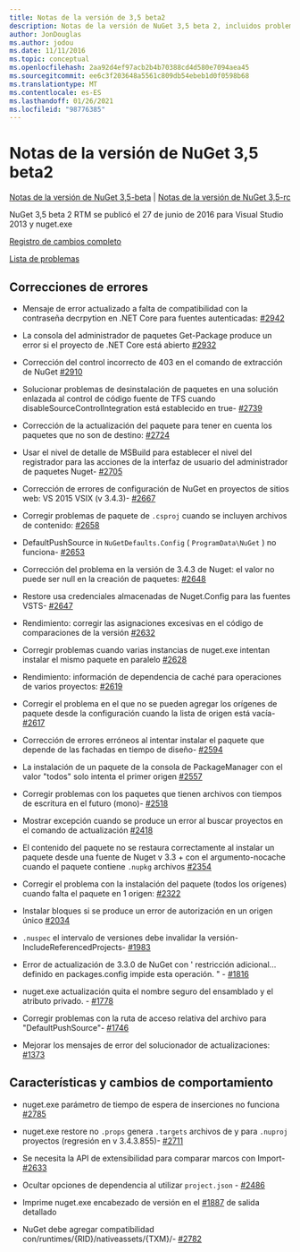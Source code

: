 ```yaml
---
title: Notas de la versión de 3,5 beta2
description: Notas de la versión de NuGet 3,5 beta 2, incluidos problemas conocidos, correcciones de errores, características agregadas y DCR.
author: JonDouglas
ms.author: jodou
ms.date: 11/11/2016
ms.topic: conceptual
ms.openlocfilehash: 2aa92d4ef97acb2b4b70388cd4d580e7094aea45
ms.sourcegitcommit: ee6c3f203648a5561c809db54ebeb1d0f0598b68
ms.translationtype: MT
ms.contentlocale: es-ES
ms.lasthandoff: 01/26/2021
ms.locfileid: "98776385"
---
```

# <a name="nuget-35-beta2-release-notes"></a>Notas de la versión de NuGet 3,5 beta2

[Notas de la versión de NuGet 3,5-beta](../release-notes/nuget-3.5-Beta.md)  |  [Notas de la versión de NuGet 3,5-rc](../release-notes/nuget-3.5-RC.md)

NuGet 3,5 beta 2 RTM se publicó el 27 de junio de 2016 para Visual Studio 2013 y nuget.exe

[Registro de cambios completo](https://github.com/NuGet/NuGet.Client/compare/release-3.5.0-beta...release-3.5.0-beta2)

[Lista de problemas](https://github.com/Nuget/Home/issues?q=is%3Aissue+milestone%3A%223.5+Beta2%22+is%3Aclosed)

## <a name="bug-fixes"></a>Correcciones de errores

* Mensaje de error actualizado a falta de compatibilidad con la contraseña decrpytion en .NET Core para fuentes autenticadas: [#2942](https://github.com/NuGet/Home/issues/2942)

* La consola del administrador de paquetes Get-Package produce un error si el proyecto de .NET Core está abierto [#2932](https://github.com/NuGet/Home/issues/2932)

* Corrección del control incorrecto de 403 en el comando de extracción de NuGet [#2910](https://github.com/NuGet/Home/issues/2910)

* Solucionar problemas de desinstalación de paquetes en una solución enlazada al control de código fuente de TFS cuando disableSourceControlIntegration está establecido en true- [#2739](https://github.com/NuGet/Home/issues/2739)

* Corrección de la actualización del paquete para tener en cuenta los paquetes que no son de destino: [#2724](https://github.com/NuGet/Home/issues/2724)

* Usar el nivel de detalle de MSBuild para establecer el nivel del registrador para las acciones de la interfaz de usuario del administrador de paquetes Nuget- [#2705](https://github.com/NuGet/Home/issues/2705)

* Corrección de errores de configuración de NuGet en proyectos de sitios web: VS 2015 VSIX (v 3.4.3)- [#2667](https://github.com/NuGet/Home/issues/2667)

* Corregir problemas de paquete de `.csproj` cuando se incluyen archivos de contenido: [#2658](https://github.com/NuGet/Home/issues/2658)

* DefaultPushSource in `NuGetDefaults.Config` ( `ProgramData\NuGet` ) no funciona- [#2653](https://github.com/NuGet/Home/issues/2653)

* Corrección del problema en la versión de 3.4.3 de Nuget: el valor no puede ser null en la creación de paquetes: [#2648](https://github.com/NuGet/Home/issues/2648)

* Restore usa credenciales almacenadas de Nuget.Config para las fuentes VSTS- [#2647](https://github.com/NuGet/Home/issues/2647)

* Rendimiento: corregir las asignaciones excesivas en el código de comparaciones de la versión [#2632](https://github.com/NuGet/Home/issues/2632)

* Corregir problemas cuando varias instancias de nuget.exe intentan instalar el mismo paquete en paralelo [#2628](https://github.com/NuGet/Home/issues/2628)

* Rendimiento: información de dependencia de caché para operaciones de varios proyectos: [#2619](https://github.com/NuGet/Home/issues/2619)

* Corregir el problema en el que no se pueden agregar los orígenes de paquete desde la configuración cuando la lista de origen está vacía- [#2617](https://github.com/NuGet/Home/issues/2617)

* Corrección de errores erróneos al intentar instalar el paquete que depende de las fachadas en tiempo de diseño- [#2594](https://github.com/NuGet/Home/issues/2594)

* La instalación de un paquete de la consola de PackageManager con el valor "todos" solo intenta el primer origen [#2557](https://github.com/NuGet/Home/issues/2557)

* Corregir problemas con los paquetes que tienen archivos con tiempos de escritura en el futuro (mono)- [#2518](https://github.com/NuGet/Home/issues/2518)

* Mostrar excepción cuando se produce un error al buscar proyectos en el comando de actualización [#2418](https://github.com/NuGet/Home/issues/2418)

* El contenido del paquete no se restaura correctamente al instalar un paquete desde una fuente de Nuget v 3.3 + con el argumento-nocache cuando el paquete contiene `.nupkg` archivos [#2354](https://github.com/NuGet/Home/issues/2354)

* Corregir el problema con la instalación del paquete (todos los orígenes) cuando falta el paquete en 1 origen: [#2322](https://github.com/NuGet/Home/issues/2322)

* Instalar bloques si se produce un error de autorización en un origen único [#2034](https://github.com/NuGet/Home/issues/2034)

* `.nuspec` el intervalo de versiones debe invalidar la versión-IncludeReferencedProjects- [#1983](https://github.com/NuGet/Home/issues/1983)

* Error de actualización de 3.3.0 de NuGet con ' restricción adicional... definido en packages.config impide esta operación. " - [#1816](https://github.com/NuGet/Home/issues/1816)

* nuget.exe actualización quita el nombre seguro del ensamblado y el atributo privado. - [#1778](https://github.com/NuGet/Home/issues/1778)

* Corregir problemas con la ruta de acceso relativa del archivo para "DefaultPushSource"- [#1746](https://github.com/NuGet/Home/issues/1746)

* Mejorar los mensajes de error del solucionador de actualizaciones: [#1373](https://github.com/NuGet/Home/issues/1373)

## <a name="features-and-behavior-changes"></a>Características y cambios de comportamiento

* nuget.exe parámetro de tiempo de espera de inserciones no funciona [#2785](https://github.com/NuGet/Home/issues/2785)

* nuget.exe restore no `.props` genera `.targets` archivos de y para `.nuproj` proyectos (regresión en v 3.4.3.855)- [#2711](https://github.com/NuGet/Home/issues/2711)

* Se necesita la API de extensibilidad para comparar marcos con Import- [#2633](https://github.com/NuGet/Home/issues/2633)

* Ocultar opciones de dependencia al utilizar `project.json`  -  [#2486](https://github.com/NuGet/Home/issues/2486)

* Imprime nuget.exe encabezado de versión en el [#1887](https://github.com/NuGet/Home/issues/1887) de salida detallado

* NuGet debe agregar compatibilidad con/runtimes/{RID}/nativeassets/{TXM}/- [#2782](https://github.com/NuGet/Home/issues/2782)